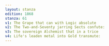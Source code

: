 ```yaml
---
layout: stanza
edition: 1868
stanza: 61
v1: The Grape that can with Logic absolute
v2: The Two-and-Seventy jarring Sects confute:
v3: The sovereign Alchemist that in a trice
v4: Life's leaden metal into Gold transmute:
---
```

